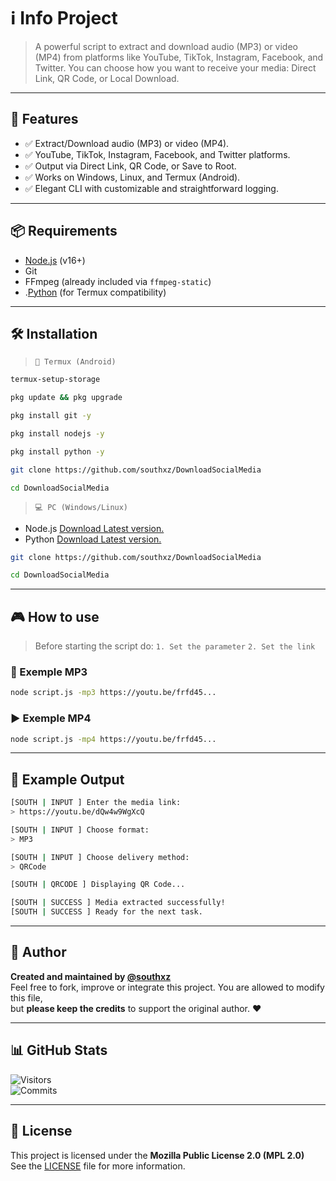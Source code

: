 # ℹ️ Info Project

> A powerful script to extract and download audio (MP3) or video (MP4) from platforms like YouTube, TikTok, Instagram, Facebook, and Twitter. You can choose how you want to receive your media: Direct Link, QR Code, or Local Download.

--- 

## 🚀 Features 
- ✅ Extract/Download audio (MP3) or video (MP4). 
- ✅ YouTube, TikTok, Instagram, Facebook, and Twitter platforms. 
- ✅ Output via Direct Link, QR Code, or Save to Root. 
- ✅ Works on Windows, Linux, and Termux (Android). 
- ✅ Elegant CLI with customizable and straightforward logging.

---

## 📦 Requirements

- [Node.js](https://nodejs.org) (v16+)
- Git
- FFmpeg (already included via `ffmpeg-static`)
- .[Python](https://www.python.org/downloads/) (for Termux compatibility)

---

## 🛠️ Installation

> `📱 Termux (Android)`

```bash
termux-setup-storage
```

```bash
pkg update && pkg upgrade
```

```bash
pkg install git -y
```

```bash
pkg install nodejs -y
```

```bash
pkg install python -y
```

```bash
git clone https://github.com/southxz/DownloadSocialMedia
```
```bash
cd DownloadSocialMedia
```

> `💻 PC (Windows/Linux)`
- Node.js [Download Latest version.](https://nodejs.org)
- Python [Download Latest version.](https://www.python.org/downloads/)

```bash
git clone https://github.com/southxz/DownloadSocialMedia
```

```bash
cd DownloadSocialMedia
```

---

## 🎮 How to use
> Before starting the script do:
`1. Set the parameter`
`2. Set the link`
### 🎵 Exemple MP3
```bash
node script.js -mp3 https://youtu.be/frfd45...
```
### ▶️ Exemple MP4
```bash
node script.js -mp4 https://youtu.be/frfd45...
```

---

## 🧪 Example Output

```bash
[SOUTH | INPUT ] Enter the media link:
> https://youtu.be/dQw4w9WgXcQ

[SOUTH | INPUT ] Choose format:
> MP3

[SOUTH | INPUT ] Choose delivery method:
> QRCode

[SOUTH | QRCODE ] Displaying QR Code...

[SOUTH | SUCCESS ] Media extracted successfully!
[SOUTH | SUCCESS ] Ready for the next task.
```

---

## 👤 Author

**Created and maintained by [@southxz](https://github.com/southxz)**  
Feel free to fork, improve or integrate this project. You are allowed to modify this file,  
but **please keep the credits** to support the original author. ❤️

---

## 📊 GitHub Stats

![Visitors](https://komarev.com/ghpvc/?username=southxz&color=blue&style=flat)  
![Commits](https://img.shields.io/github/commit-activity/m/southxz/DownloadSocialMedia?label=Commits)

---

## 📄 License

This project is licensed under the **Mozilla Public License 2.0 (MPL 2.0)**  
See the [LICENSE](LICENSE) file for more information.
